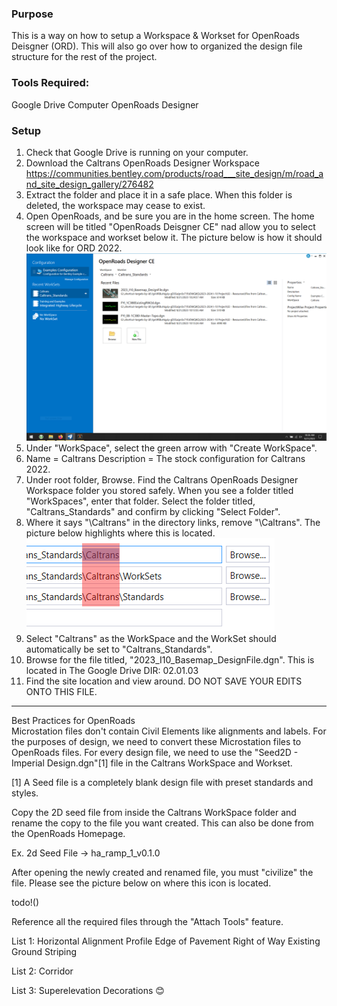 ### Purpose
This is a way on how to setup a Workspace & Workset for OpenRoads Deisgner (ORD). This will also go over how to organized the design file structure for the rest of the project.

### Tools Required:
Google Drive Computer 
OpenRoads Designer 

### Setup
1. Check that Google Drive is running on your computer.
2. Download the Caltrans OpenRoads Designer Workspace <https://communities.bentley.com/products/road___site_design/m/road_and_site_design_gallery/276482>
3. Extract the folder and place it in a safe place. When this folder is deleted, the workspace may cease to exist.
4. Open OpenRoads, and be sure you are in the home screen. The home screen will be titled "OpenRoads Deisgner CE" nad allow you to select the workspace and workset below it. The picture below is how it should look like for ORD 2022. 
![alt text](https://github.com/CarbonFlora/senior_project/blob/master/pictures/ord_homescreen.PNG)
5. Under "WorkSpace", select the green arrow with "Create WorkSpace".
6. Name = Caltrans
Description = The stock configuration for Caltrans 2022.
7. Under root folder, Browse. Find the Caltrans OpenRoads Designer Workspace folder you stored safely. When you see a folder titled "WorkSpaces", enter that folder. Select the folder titled, "Caltrans_Standards" and confirm by clicking "Select Folder". 
8. Where it says "\Caltrans" in the directory links, remove "\Caltrans". The picture below highlights where this is located. 
![alt text](https://github.com/CarbonFlora/senior_project/blob/master/pictures/ord_3.PNG)
9. Select "Caltrans" as the WorkSpace and the WorkSet should automatically be set to "Caltrans_Standards".
10. Browse for the file titled, "2023_I10_Basemap_DesignFile.dgn". This is located in The Google Drive DIR: 02.01.03
11. Find the site location and view around. DO NOT SAVE YOUR EDITS ONTO THIS FILE.

---

Best Practices for OpenRoads	
	Microstation files don't contain Civil Elements like alignments and labels. For the purposes of design, we need to convert these Microstation files to OpenRoads files. For every design file, we need to use the "Seed2D - Imperial Design.dgn"[1] file in the Caltrans WorkSpace and Workset. 

[1] A Seed file is a completely blank design file with preset standards and styles.
	
Copy the 2D seed file from inside the Caltrans WorkSpace folder and rename the copy to the file you want created. This can also be done from the OpenRoads Homepage.

Ex. 2d Seed File -> ha_ramp_1_v0.1.0

After opening the newly created and renamed file, you must "civilize" the file. Please see the picture below on where this icon is located.
	
todo!()

Reference all the required files through the "Attach Tools" feature. 

List 1:
	Horizontal Alignment
	Profile
	Edge of Pavement
	Right of Way
	Existing Ground 
	Striping
	
List 2: 
	Corridor		

List 3:
	Superelevation
	Decorations 😊
	
